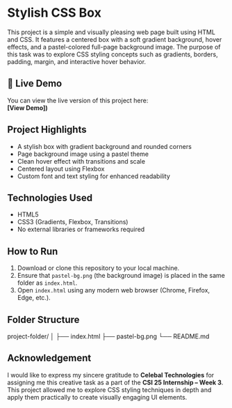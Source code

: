 # Stylish CSS Box

This project is a simple and visually pleasing web page built using HTML and CSS. It features a centered box with a soft gradient background, hover effects, and a pastel-colored full-page background image. The purpose of this task was to explore CSS styling concepts such as gradients, borders, padding, margin, and interactive hover behavior.

## 🔗 Live Demo

You can view the live version of this project here:  
**[View Demo])**


## Project Highlights

- A stylish box with gradient background and rounded corners
- Page background image using a pastel theme
- Clean hover effect with transitions and scale
- Centered layout using Flexbox
- Custom font and text styling for enhanced readability

## Technologies Used

- HTML5
- CSS3 (Gradients, Flexbox, Transitions)
- No external libraries or frameworks required

## How to Run

1. Download or clone this repository to your local machine.
2. Ensure that `pastel-bg.png` (the background image) is placed in the same folder as `index.html`.
3. Open `index.html` using any modern web browser (Chrome, Firefox, Edge, etc.).

## Folder Structure
project-folder/
│
├── index.html
├── pastel-bg.png
└── README.md


## Acknowledgement

I would like to express my sincere gratitude to **Celebal Technologies** for assigning me this creative task as a part of the **CSI 25 Internship – Week 3**. This project allowed me to explore CSS styling techniques in depth and apply them practically to create visually engaging UI elements.

